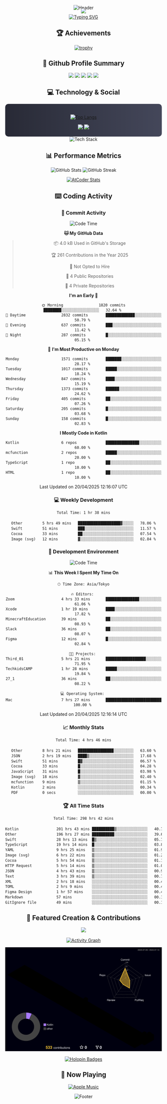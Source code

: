 <div align="center">
  
![Header](https://capsule-render.vercel.app/api?type=waving&color=gradient&customColorList=12&height=300&section=header&text=Welcome%20to%20Batapii's%20Universe&fontSize=50&animation=fadeIn&fontAlignY=40&desc=Android%20Developer%20|%20Kotlin%20LOVE%20)

<div style="margin-top: -20px;">
  <img src="https://readme-typing-svg.herokuapp.com/?lines=Crafting+Android+Experiences;Building+Tomorrow's+Apps+Today;Always+Learning,+Always+Growing&font=Fira%20Code&center=true&width=440&height=45&color=f75c7e&vCenter=true&size=22&pause=1000">
</div>

<a href="https://git.io/typing-svg">
  <img src="https://readme-typing-svg.demolab.com?font=Fira+Code&weight=600&size=28&duration=4000&pause=1000&center=true&vCenter=true&width=800&lines=Hey+there!+I'm+Batapii+%F0%9F%91%8B;Android+Developer+from+Japan+%F0%9F%87%AF%F0%9F%87%B5" alt="Typing SVG" />
</a>

## 🏆 Achievements

[![trophy](https://github-profile-trophy.vercel.app/?username=batapii&theme=onestar&no-frame=true&no-bg=true&column=8&rank=SECRET,SSS,SS,S,AAA,AA,A,B,C,?&margin-w=10&margin-h=10)](https://github.com/ryo-ma/github-profile-trophy)

## 🎯 Github Profile Summary

<div align="center">
  <img src="http://github-profile-summary-cards.vercel.app/api/cards/profile-details?username=batapii&theme=radical" />
  <img src="http://github-profile-summary-cards.vercel.app/api/cards/repos-per-language?username=batapii&theme=radical" />
  <img src="http://github-profile-summary-cards.vercel.app/api/cards/most-commit-language?username=batapii&theme=radical" />
  <img src="http://github-profile-summary-cards.vercel.app/api/cards/stats?username=batapii&theme=radical" />
  <img src="http://github-profile-summary-cards.vercel.app/api/cards/productive-time?username=batapii&theme=radical" />
</div>

## 💻 Technology & Social

<div align="center" style="background: linear-gradient(to right, #282A36, #44475A); padding: 20px; border-radius: 10px;">

[![Top Langs](https://github-readme-stats.vercel.app/api/top-langs/?username=batapii
)](https://github.com/anuraghazra/github-readme-stats)

<div style="margin-top: 15px">
<a href="https://github.com/batapii"><img src="https://img.shields.io/github/followers/batapii?style=for-the-badge&logo=github&label=Follow&color=ff6e96&labelColor=282A36"/></a>
<a href="https://twitter.com/batapii3939"><img src="https://img.shields.io/twitter/follow/batapii?style=for-the-badge&logo=twitter&color=1DA1F2&labelColor=282A36&label= Twitter"/></a>
</div>

</div>

<div align="center">
<img src="https://github-readme-tech-stack.vercel.app/api/cards?title=Tech+Stack&align=center&titleAlign=center&fontSize=20&lineHeight=10&lineCount=4&theme=github_dark&width=800&bg=%230D1117&badge=%23161B22&border=%2321262D&titleColor=%2358A6FF&line1=kotlin%2Ckotlin%2C0095D5%3Bandroid%2Candroid%2C00ff00%3Bjetpackcompose%2Cjetpack%2C4285F4%3B&line2=swift%2Cswift%2CFA7343%3Bfirebase%2Cfirebase%2CFFCA28%3Bgithub%2Cgithub%2C181717%3B&line3=typescript%2Ctypescript%2C3178C6%3Bgraphql%2Cgraphql%2CE10098%3Bsupabase%2Csupabase%2C3FCF8E%3B&line4=gradle%2Cgradle%2C02303A%3Bgitkraken%2Cgitkraken%2C179287%3Bpostman%2Cpostman%2CFF6C37%3B" alt="Tech Stack" />
</div>



## 📊 Performance Metrics

<div align="center">

![GitHub Stats](https://github-readme-stats.vercel.app/api?username=batapii&show_icons=true&theme=radical&hide_border=true&bg_color=0D1117)
![GitHub Streak](https://github-readme-streak-stats.herokuapp.com/?user=batapii&theme=radical&hide_border=true&background=0D1117)

[![AtCoder Stats](https://atcoder-readme-stats.vercel.app/stats/batapii3939?theme=dark&show_history=5&width=495)](https://github.com/iwbc-mzk/atcoder-readme-stats)

</div>

## ⌨️ Coding Activity

### 🌟 Commit Activity
<!--START_SECTION:commit-stats-->
![Code Time](http://img.shields.io/badge/Code%20Time-495%20hrs%209%20mins-blue)

**🐱 My GitHub Data** 

> 📦 4.0 kB Used in GitHub's Storage 
 > 
> 🏆 261 Contributions in the Year 2025
 > 
> 🚫 Not Opted to Hire
 > 
> 📜 4 Public Repositories 
 > 
> 🔑 4 Private Repositories 
 > 
**I'm an Early 🐤** 

```text
🌞 Morning                1820 commits        ████████░░░░░░░░░░░░░░░░░   32.64 % 
🌆 Daytime                2832 commits        █████████████░░░░░░░░░░░░   50.79 % 
🌃 Evening                637 commits         ███░░░░░░░░░░░░░░░░░░░░░░   11.42 % 
🌙 Night                  287 commits         █░░░░░░░░░░░░░░░░░░░░░░░░   05.15 % 
```
📅 **I'm Most Productive on Monday** 

```text
Monday                   1571 commits        ███████░░░░░░░░░░░░░░░░░░   28.17 % 
Tuesday                  1017 commits        █████░░░░░░░░░░░░░░░░░░░░   18.24 % 
Wednesday                847 commits         ████░░░░░░░░░░░░░░░░░░░░░   15.19 % 
Thursday                 1373 commits        ██████░░░░░░░░░░░░░░░░░░░   24.62 % 
Friday                   405 commits         ██░░░░░░░░░░░░░░░░░░░░░░░   07.26 % 
Saturday                 205 commits         █░░░░░░░░░░░░░░░░░░░░░░░░   03.68 % 
Sunday                   158 commits         █░░░░░░░░░░░░░░░░░░░░░░░░   02.83 % 
```


**I Mostly Code in Kotlin** 

```text
Kotlin                   6 repos             ███████████████░░░░░░░░░░   60.00 % 
mcfunction               2 repos             █████░░░░░░░░░░░░░░░░░░░░   20.00 % 
TypeScript               1 repo              ██░░░░░░░░░░░░░░░░░░░░░░░   10.00 % 
HTML                     1 repo              ██░░░░░░░░░░░░░░░░░░░░░░░   10.00 % 
```




 Last Updated on 20/04/2025 12:16:07 UTC
<!--END_SECTION:commit-stats-->

### 💻 Weekly Development
<!--START_SECTION:wakatime-->

```txt
Total Time: 1 hr 38 mins

Other         5 hrs 49 mins   ███████████████████▓░░░░░   78.06 %
Swift         51 mins         ███░░░░░░░░░░░░░░░░░░░░░░   11.57 %
Cocoa         33 mins         ██░░░░░░░░░░░░░░░░░░░░░░░   07.54 %
Image (svg)   12 mins         ▓░░░░░░░░░░░░░░░░░░░░░░░░   02.84 %
```

<!--END_SECTION:wakatime-->

### 🔨 Development Environment
<!--START_SECTION:dev-stats-->
![Code Time](http://img.shields.io/badge/Code%20Time-495%20hrs%209%20mins-blue)

📊 **This Week I Spent My Time On** 

```text
🕑︎ Time Zone: Asia/Tokyo

🔥 Editors: 
Zoom                     4 hrs 33 mins       ███████████████░░░░░░░░░░   61.06 % 
Xcode                    1 hr 19 mins        ████░░░░░░░░░░░░░░░░░░░░░   17.82 % 
MinecraftEducation       39 mins             ██░░░░░░░░░░░░░░░░░░░░░░░   08.93 % 
Slack                    36 mins             ██░░░░░░░░░░░░░░░░░░░░░░░   08.07 % 
Figma                    12 mins             █░░░░░░░░░░░░░░░░░░░░░░░░   02.84 % 

🐱‍💻 Projects: 
Third_01                 5 hrs 21 mins       ██████████████████░░░░░░░   71.95 % 
TechkidsCAMP             1 hr 28 mins        █████░░░░░░░░░░░░░░░░░░░░   19.84 % 
27_1                     36 mins             ██░░░░░░░░░░░░░░░░░░░░░░░   08.22 % 

💻 Operating System: 
Mac                      7 hrs 27 mins       █████████████████████████   100.00 % 
```


 Last Updated on 20/04/2025 12:16:14 UTC
<!--END_SECTION:dev-stats-->

### 📈 Monthly Stats
<!--START_SECTION:wakamonth-->

```txt
Total Time: 4 hrs 46 mins

Other         8 hrs 21 mins   ████████████████░░░░░░░░░   63.60 %
JSON          2 hrs 19 mins   ████▒░░░░░░░░░░░░░░░░░░░░   17.68 %
Swift         51 mins         █▓░░░░░░░░░░░░░░░░░░░░░░░   06.57 %
Cocoa         33 mins         █░░░░░░░░░░░░░░░░░░░░░░░░   04.28 %
JavaScript    31 mins         █░░░░░░░░░░░░░░░░░░░░░░░░   03.98 %
Image (svg)   18 mins         ▓░░░░░░░░░░░░░░░░░░░░░░░░   02.40 %
mcfunction    9 mins          ▒░░░░░░░░░░░░░░░░░░░░░░░░   01.15 %
Kotlin        2 mins          ░░░░░░░░░░░░░░░░░░░░░░░░░   00.34 %
PDF           0 secs          ░░░░░░░░░░░░░░░░░░░░░░░░░   00.00 %
```

<!--END_SECTION:wakamonth-->

### 🏆 All Time Stats
<!--START_SECTION:wakaalltime-->

```txt
Total Time: 298 hrs 42 mins

Kotlin                 201 hrs 43 mins ██████████▒░░░░░░░░░░░░░░   40.74 %
Other                  196 hrs 27 mins ██████████░░░░░░░░░░░░░░░   39.67 %
Swift                  28 hrs 13 mins  █▒░░░░░░░░░░░░░░░░░░░░░░░   05.70 %
TypeScript             19 hrs 14 mins  █░░░░░░░░░░░░░░░░░░░░░░░░   03.89 %
YAML                   9 hrs 25 mins   ▒░░░░░░░░░░░░░░░░░░░░░░░░   01.90 %
Image (svg)            6 hrs 22 mins   ▒░░░░░░░░░░░░░░░░░░░░░░░░   01.29 %
Cocoa                  5 hrs 54 mins   ▒░░░░░░░░░░░░░░░░░░░░░░░░   01.19 %
HTTP Request           5 hrs 14 mins   ▒░░░░░░░░░░░░░░░░░░░░░░░░   01.06 %
JSON                   4 hrs 43 mins   ▒░░░░░░░░░░░░░░░░░░░░░░░░   00.96 %
Text                   3 hrs 39 mins   ▒░░░░░░░░░░░░░░░░░░░░░░░░   00.74 %
XML                    2 hrs 18 mins   ░░░░░░░░░░░░░░░░░░░░░░░░░   00.47 %
TOML                   2 hrs 9 mins    ░░░░░░░░░░░░░░░░░░░░░░░░░   00.44 %
Figma Design           1 hr 57 mins    ░░░░░░░░░░░░░░░░░░░░░░░░░   00.40 %
Markdown               57 mins         ░░░░░░░░░░░░░░░░░░░░░░░░░   00.19 %
GitIgnore file         49 mins         ░░░░░░░░░░░░░░░░░░░░░░░░░   00.17 %
```

<!--END_SECTION:wakaalltime-->


## 🌟 Featured Creation & Contributions

<div align="center">
  <a href="https://github.com/batapii/ToDoSNS">
    <img src="https://github-readme-stats.vercel.app/api/pin/?username=batapii&repo=ToDoSNS&theme=radical&hide_border=true&bg_color=0D1117" />
  </a>

[![Activity Graph](https://github-readme-activity-graph.vercel.app/graph?username=batapii&custom_title=Contribution%20Graph&hide_border=true&theme=radical&bg_color=0D1117)](https://github.com/ashutosh00710/github-readme-activity-graph)

![3D Contrib](./profile-3d-contrib/profile-night-rainbow.svg)

[![Holopin Badges](https://holopin.me/batapii)](https://holopin.io/@batapii)

</div>

## 🎵 Now Playing

<div align="center">
  
[![Apple Music](https://music-profile.rayriffy.com/theme/dark.svg?uid=001005.6598667d2ffd4a10a4f429edd0ba24c4.1156)](https://github.com/rayriffy/apple-music-github-profile)

</div>

![Footer](https://capsule-render.vercel.app/api?type=waving&color=gradient&customColorList=12&height=100&section=footer)

</div>
